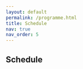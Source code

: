 ```yaml
---
layout: default
permalink: /programme.html
title: Schedule
nav: true
nav_order: 5
---
```



## Schedule



<!-- [back](./) -->
